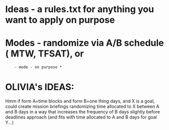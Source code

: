 # Ideas - a rules.txt for anything you want to apply on purpose
# Modes - randomize via A/B schedule ( MTW, TFSAT), or
        - mode - on purpose *

# OLIVIA's IDEAS:
Hmm if form A=time blocks and form B=one thing days, and X is a goal, could create mission briefings randomizing time allocated to X between A and B days in a way that increases the frequency of B days slightly before deadlines approach (and fits with time allocated to A and B days for goal Y...)